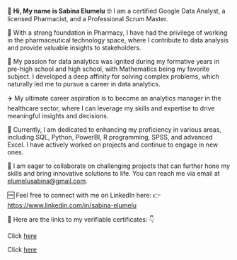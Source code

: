 👋 **Hi, My name is Sabina Elumelu**
🤓 I am a certified Google Data Analyst, a licensed Pharmacist, and a Professional Scrum Master.

🧱 With a strong foundation in Pharmacy, I have had the privilege of working in the pharmaceutical technology space, where I contribute to data analysis and provide valuable insights to stakeholders.

🦅 My passion for data analytics was ignited during my formative years in pre-high school and high school, with Mathematics being my favorite subject. I developed a deep affinity for solving complex problems, which naturally led me to pursue a career in data analytics.

✈️ My ultimate career aspiration is to become an analytics manager in the healthcare sector, where I can leverage my skills and expertise to drive meaningful insights and decisions.

🌱 Currently, I am dedicated to enhancing my proficiency in various areas, including SQL, Python, PowerBI, R programming, SPSS, and advanced Excel. I have actively worked on projects and continue to engage in new ones.

💞️ I am eager to collaborate on challenging projects that can further hone my skills and bring innovative solutions to life. You can reach me via email at elumelusabina@gmail.com.

🆓 Feel free to connect with me on LinkedIn here: 👉 https://www.linkedin.com/in/sabina-elumelu

🔗 Here are the links to my verifiable certificates: 👇

Click [here](https://www.credly.com/badges/5b24bf74-5329-45a0-a003-322a52b811c9)

Click [here](https://www.credly.com/badges/5194dc77-1cdf-49b5-a206-819e72caee42)
<!---
Encyclobinafix/Encyclobinafix is a ✨ special ✨ repository because its `README.md` (this file) appears on your GitHub profile.
You can click the Preview link to take a look at your changes.
--->
